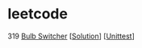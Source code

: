 # leetcode

319 [Bulb Switcher](https://leetcode.com/problems/bulb-switcher/) [[Solution](https://github.com/oopsno/leetcode/blob/master/src/solution/BulbSwitcher.cpp)] [[Unittest](https://github.com/oopsno/leetcode/blob/master/test/BulbSwitcher.cpp)]

